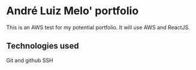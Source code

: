 # André Luiz Melo' portfolio
This is an AWS test for my potential portfolio.
It will use AWS and ReactJS.

## Technologies used
Git and github
SSH